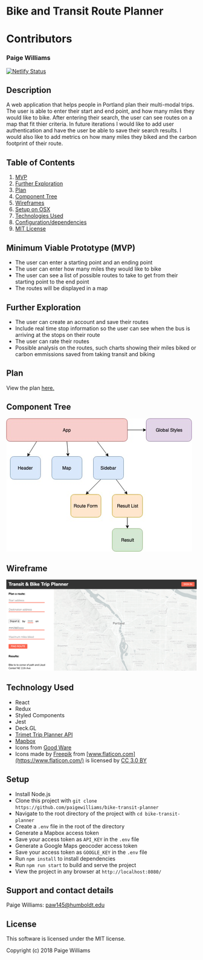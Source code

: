 # **Bike and Transit Route Planner**

# Contributors
### Paige Williams  

[![Netlify Status](https://api.netlify.com/api/v1/badges/bc82a6bf-da09-44dd-8f5a-7dd0043cdbe7/deploy-status)](https://app.netlify.com/sites/hopeful-ritchie-ef1bcf/deploys)
## Description
A web application that helps people in Portland plan their multi-modal trips. The user is able to enter their start and end point, and how many miles they would like to bike. After entering their search, the user can see routes on a map that fit thier criteria. In future iterations I would like to add user authentication and have the user be able to save their search results. I would also like to add metrics on how many miles they biked and the carbon footprint of their route.

## Table of Contents
  1. [MVP](#specs-work)
  2. [Further Exploration](#specs-work1)
  3. [Plan](#plan)
  4. [Component Tree](#component)
  5. [Wireframes](#wireframe)
  6. [Setup on OSX](#setup)
  7. [Technologies Used](#Tech-used)
  8. [Configuration/dependencies](#config-dep)
  9. [MIT License](#mit-lic)


## Minimum Viable Prototype (MVP) <a name="specs-work"></a>

* The user can enter a starting point and an ending point
* The user can enter how many miles they would like to bike
* The user can see a list of possible routes to take to get from their starting point to the end point
* The routes will be displayed in a map

## Further Exploration <a name="specs-work1"></a>

* The user can create an account and save their routes
* Include real time stop information so the user can see when the bus is arriving at the stops on their route
* The user can rate their routes
* Possible analysis on the routes, such charts showing their miles biked or carbon emmissions saved from taking transit and biking

## Plan <a name="plan"></a>

View the plan [here.](https://github.com/paigewilliams/capstone-planning)

## Component Tree <a name="component"></a>

![alt-text](https://github.com/paigewilliams/bike-transit-planner/blob/component-tree/src/assets/capstone-tree.jpg)

## Wireframe <a name="wireframe"></a>

![alt-text](https://github.com/paigewilliams/bike-transit-planner/blob/component-tree/src/assets/wireframe.png)

## Technology Used <a name="Tech-used"></a>

* React
* Redux
* Styled Components
* Jest
* Deck.GL
* [Trimet Trip Planner API](https://developer.trimet.org/ws_docs/tripplanner_ws.shtml)
* [Mapbox](https://www.mapbox.com/)
* Icons from [Good Ware](https://www.flaticon.com/packs/transportation-46)
* Icons made by [Freepik](https://www.flaticon.com/authors/freepik) from [www.flaticon.com](https://www.flaticon.com/) is licensed by [CC 3.0 BY](http://creativecommons.org/licenses/by/3.0/)

## Setup <a name="setup"></a>
* Install Node.js
* Clone this project with `git clone https://github.com/paigewilliams/bike-transit-planner`
* Navigate to the root directory of the project with `cd bike-transit-planner`
* Create a `.env` file in the root of the directory
* Generate a Mapbox access token
* Save your access token as `API_KEY` in the `.env` file
* Generate a Google Maps geocoder access token
* Save your access token as `GOOGLE_KEY` in the `.env` file
* Run `npm install` to install dependencies
* Run `npm run start` to build and serve the project
* View the project in any browser at `http://localhost:8080/`

## Support and contact details

Paige Williams: [paw145@humboldt.edu](mailto:paw145@humboldt.edu)

## License <a name="mit-lic"></a>

This software is licensed under the MIT license.

Copyright (c) 2018 Paige Williams
